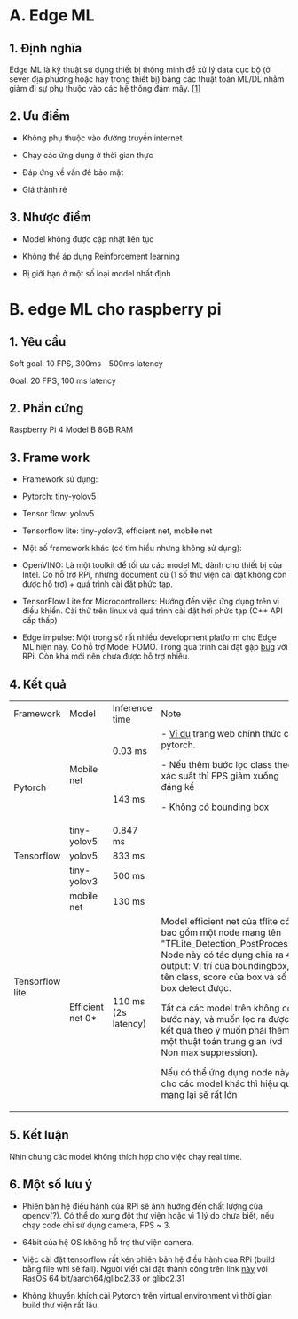 # A. Edge ML


## 1. Định nghĩa

Edge ML là kỹ thuật sử dụng thiết bị thông minh để xử lý data cục bộ (ở sever địa phương hoặc hay trong thiết bị) bằng các thuật toán ML/DL nhằm giảm đi sự phụ thuộc vào các hệ thống đám mây. [[1]](https://www.fierceelectronics.com/electronics/what-edge-machine-learning)


## 2. Ưu điểm

- Không phụ thuộc vào đường truyền internet

- Chạy các ứng dụng ở thời gian thực

- Đáp ứng về vấn đề bảo mật

- Giá thành rẻ


## 3. Nhược điểm

- Model không được cập nhật liên tục 

- Không thể áp dụng Reinforcement learning

- Bị giới hạn ở một số loại model nhất định


# B. edge ML cho raspberry pi


## 1. Yêu cầu

Soft goal: 10 FPS, 300ms - 500ms latency

Goal: 20 FPS, 100 ms latency


## 2. Phần cứng

Raspberry Pi 4 Model B 8GB RAM


## 3. Frame work

- Framework sử dụng:

+ Pytorch: tiny-yolov5

+ Tensor flow: yolov5

+ Tensorflow lite: tiny-yolov3, efficient net, mobile net

- Một số framework khác (có tìm hiểu nhưng không sử dụng):

+ OpenVINO: Là một toolkit để tối ưu các model ML dành cho thiết bị của Intel. Có hỗ trợ RPi, nhưng document cũ (1 số thư viện cài đặt không còn được hỗ trợ) + quá trình cài đặt phức tạp.

+ TensorFlow Lite for Microcontrollers: Hướng đến việc ứng dụng trên vi điều khiển. Cài thử trên linux và quá trình cài đặt hơi phức tạp (C++ API cấp thấp)

+ Edge impulse: Một trong số rất nhiều development platform cho Edge ML hiện nay. Có hỗ trợ Model FOMO. Trong quá trình cài đặt gặp [bug](https://forum.edgeimpulse.com/t/cannot-detect-camera-when-using-raspberry-pi-4/4202/5) với RPi. Còn khá mới nên chưa được hỗ trợ nhiều.


## 4. Kết quả


<table>
  <tr>
   <td>Framework
   </td>
   <td>Model
   </td>
   <td>Inference time
   </td>
   <td>Note
   </td>
  </tr>
  <tr>
   <td rowspan="3" >Pytorch
   </td>
   <td rowspan="2" >Mobile net
   </td>
   <td>0.03 ms
   </td>
   <td rowspan="2" >- <a href="https://pytorch.org/tutorials/intermediate/realtime_rpi.html">Ví dụ</a> trang web chính thức của pytorch. 
<p>
- Nếu thêm bước lọc class theo xác suất thì FPS giảm xuống đáng kể
<p>
- Không có bounding box
   </td>
  </tr>
  <tr>
   <td>143 ms
   </td>
  </tr>
  <tr>
   <td>tiny-yolov5
   </td>
   <td>0.847 ms 
   </td>
   <td>
   </td>
  </tr>
  <tr>
   <td>Tensorflow
   </td>
   <td>yolov5
   </td>
   <td>833 ms
   </td>
   <td>
   </td>
  </tr>
  <tr>
   <td rowspan="3" >Tensorflow lite
   </td>
   <td>tiny-yolov3 
   </td>
   <td>500 ms
   </td>
   <td>
   </td>
  </tr>
  <tr>
   <td>mobile net
   </td>
   <td>130 ms
   </td>
   <td>
   </td>
  </tr>
  <tr>
   <td>Efficient net 0*
   </td>
   <td>110 ms (2s latency)
   </td>
   <td>Model efficient net của tflite có bao gồm một node mang tên "TFLite_Detection_PostProcess". Node này có tác dụng chia ra 4 output: Vị trí của boundingbox, tên class, score của box và số box detect được. 
<p>
Tất cả các model trên không có bước này, và muốn lọc ra được kết quả theo ý muốn phải thêm một thuật toán trung gian (vd Non max suppression).
<p>
Nếu có thể ứng dụng node này cho các model khác thì hiệu quả mang lại sẽ rất lớn
   </td>
  </tr>
</table>



## 5. Kết luận

Nhìn chung các model không thích hợp cho việc chạy real time.


## 6. Một số lưu ý

- Phiên bản hệ điều hành của RPi sẽ ảnh hưởng đến chất lượng của opencv(?). Có thể do xung đột thư viện hoặc vì 1 lý do chưa biết, nếu chạy code chỉ sử dụng camera, FPS ~ 3.

- 64bit của hệ OS không hỗ trợ thư viện camera.

- Việc cài đặt tensorflow rất kén phiên bản hệ điều hành của RPi (build bằng file whl sẽ fail). Người viết cài đặt thành công trên link [này](https://github.com/PINTO0309/Tensorflow-bin) với RasOS 64 bit/aarch64/glibc2.33 or glibc2.31

- Không khuyến khích cài Pytorch trên virtual environment vì thời gian build thư viện rất lâu.
